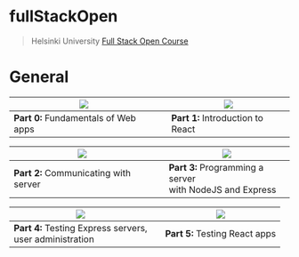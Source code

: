# fullStackOpen

>Helsinki University [Full Stack Open Course](https://fullstackopen.com/en/)
 
# General

| [![](https://i.ibb.co/dMMLBC3/part0-new.jpg)](https://github.com/EGRrqq/fullStackOpen/tree/main/part0) |     | [![](https://i.ibb.co/GFMG4qC/part1.jpg)](https://github.com/EGRrqq/fullStackOpen/tree/main/part1) |      
|--------------------------------------------------------------------------------------------------|-----|--------------------------------------------------------------------------------------------------|      
| **Part 0:** Fundamentals of Web apps                                                                 |     | **Part 1:** Introduction to React                                                                    | 

| [![](https://i.ibb.co/q9CQTfC/part2.jpg)](https://github.com/EGRrqq/fullStackOpen/tree/main/part2) |     | [![](https://i.ibb.co/NYKwY7L/part3-new.jpg)](https://github.com/EGRrqq/fullStackOpen_part3) |      
|--------------------------------------------------------------------------------------------------|-----|--------------------------------------------------------------------------------------------------|  
| **Part 2:** Communicating with server                                                                |     | **Part 3:** Programming a server <br/>with NodeJS and Express                                        | 

| [![](https://i.ibb.co/WxnkQMK/part4.jpg)](https://github.com/EGRrqq/fullStackOpen/tree/main/part4) |     | [![](https://i.ibb.co/y48xPFT/part5.jpg)](https://github.com/EGRrqq/fullStackOpen/tree/main/part5) |      
|----------------------------------------------------------------------------------------------------|-----|------------------------------------------------------------------------------------------|  
| **Part 4:** Testing Express servers, <br/>user administration                                      |     | **Part 5:** Testing React apps                                                           |